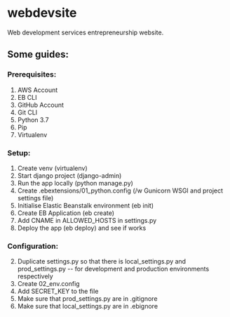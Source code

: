 # webdevsite
Web development services entrepreneurship website.

## Some guides:

### Prerequisites:
1. AWS Account
2. EB CLI
3. GitHub Account
4. Git CLI
5. Python 3.7
6. Pip
7. Virtualenv

### Setup:

1. Create venv (virtualenv)
2. Start django project (django-admin)
3. Run the app locally (python manage.py)
4. Create .ebextensions/01_python.config (/w Gunicorn WSGI and project settings file)
5. Initialise Elastic Beanstalk environment (eb init)
6. Create EB Application (eb create)
7. Add CNAME in ALLOWED_HOSTS in settings.py
8. Deploy the app (eb deploy) and see if works

### Configuration:
2. Duplicate settings.py so that there is local_settings.py and prod_settings.py
  -- for development and production environments respectively
3. Create 02_env.config
4. Add SECRET_KEY to the file
4. Make sure that prod_settings.py are in .gitignore
5. Make sure that local_settings.py are in .ebignore
